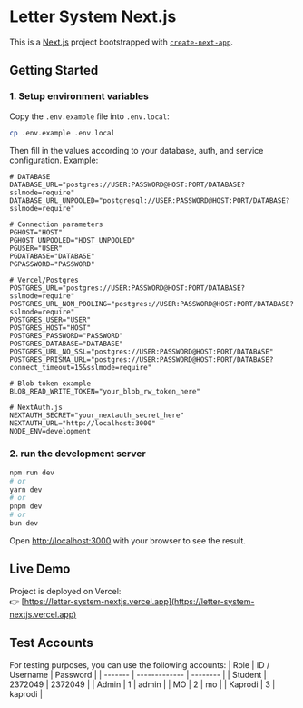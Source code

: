 # Letter System Next.js

This is a [Next.js](https://nextjs.org) project bootstrapped with [`create-next-app`](https://nextjs.org/docs/app/api-reference/cli/create-next-app).

## Getting Started

### 1. Setup environment variables

Copy the `.env.example` file into `.env.local`:

```bash
cp .env.example .env.local
```
Then fill in the values according to your database, auth, and service configuration. Example:
```
# DATABASE
DATABASE_URL="postgres://USER:PASSWORD@HOST:PORT/DATABASE?sslmode=require"
DATABASE_URL_UNPOOLED="postgresql://USER:PASSWORD@HOST:PORT/DATABASE?sslmode=require"

# Connection parameters
PGHOST="HOST"
PGHOST_UNPOOLED="HOST_UNPOOLED"
PGUSER="USER"
PGDATABASE="DATABASE"
PGPASSWORD="PASSWORD"

# Vercel/Postgres
POSTGRES_URL="postgres://USER:PASSWORD@HOST:PORT/DATABASE?sslmode=require"
POSTGRES_URL_NON_POOLING="postgres://USER:PASSWORD@HOST:PORT/DATABASE?sslmode=require"
POSTGRES_USER="USER"
POSTGRES_HOST="HOST"
POSTGRES_PASSWORD="PASSWORD"
POSTGRES_DATABASE="DATABASE"
POSTGRES_URL_NO_SSL="postgres://USER:PASSWORD@HOST:PORT/DATABASE"
POSTGRES_PRISMA_URL="postgres://USER:PASSWORD@HOST:PORT/DATABASE?connect_timeout=15&sslmode=require"

# Blob token example
BLOB_READ_WRITE_TOKEN="your_blob_rw_token_here"

# NextAuth.js
NEXTAUTH_SECRET="your_nextauth_secret_here"
NEXTAUTH_URL="http://localhost:3000"
NODE_ENV=development
```

### 2. run the development server

```bash
npm run dev
# or
yarn dev
# or
pnpm dev
# or
bun dev
```

Open [http://localhost:3000](http://localhost:3000) with your browser to see the result.

## Live Demo

Project is deployed on Vercel:  
👉 [https://letter-system-nextjs.vercel.app](https://letter-system-nextjs.vercel.app)

## Test Accounts

For testing purposes, you can use the following accounts:
| Role    | ID / Username | Password |
| ------- | ------------- | -------- |
| Student | 2372049       | 2372049  |
| Admin   | 1             | admin    |
| MO      | 2             | mo       |
| Kaprodi | 3             | kaprodi  |

